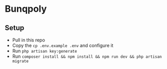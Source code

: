 # Bunqpoly

## Setup
* Pull in this repo
* Copy the `cp .env.example .env` and configure it
* Run `php artisan key:generate`
* Run `composer install && npm install && npm run dev && php artisan migrate`